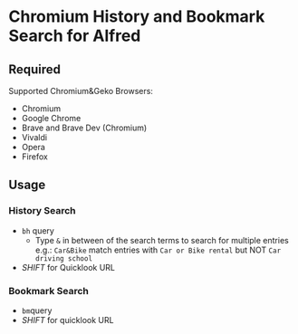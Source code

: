 # Chromium History and Bookmark Search for Alfred

## Required

Supported Chromium&Geko Browsers:

* Chromium
* Google Chrome
* Brave and Brave Dev (Chromium)
* Vivaldi
* Opera
* Firefox

## Usage

### History Search

* `bh` query
    * Type `&` in between of the search terms to search for multiple entries e.g.: 
         `Car&Bike` match entries with `Car or Bike rental` but NOT `Car driving school`
* *SHIFT* for Quicklook URL

### Bookmark Search

* `bm`query
* *SHIFT* for quicklook URL
